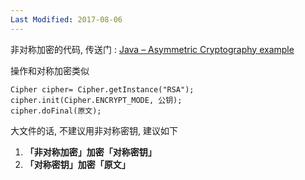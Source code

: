 ```yaml
---
Last Modified: 2017-08-06
---
```


﻿非对称加密的代码, 传送门 : [Java – Asymmetric Cryptography example](https://www.mkyong.com/java/java-asymmetric-cryptography-example/)

操作和对称加密类似

```
Cipher cipher= Cipher.getInstance("RSA");
cipher.init(Cipher.ENCRYPT_MODE, 公钥);
cipher.doFinal(原文);
```

大文件的话, 不建议用非对称密钥, 建议如下  

1. **「非对称加密」**加密**「对称密钥」**
2. **「对称密钥」**加密**「原文」** 